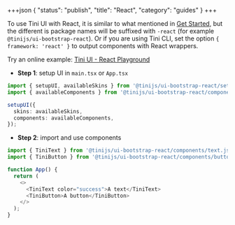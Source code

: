 +++json
{
  "status": "publish",
  "title": "React",
  "category": "guides"
}
+++

To use Tini UI with React, it is similar to what mentioned in [Get Started](/ui/get-started), but the different is package names will be suffixed with `-react` (for example `@tinijs/ui-bootstrap-react`). Or if you are using Tini CLI, set the option `{ framework: 'react' }` to output components with React wrappers.

Try an online example: [Tini UI - React Playground](https://stackblitz.com/edit/tini-ui-react-playground?file=src%2FApp.tsx)

- **Step 1**: setup UI in `main.tsx` or `App.tsx`

```ts
import { setupUI, availableSkins } from '@tinijs/ui-bootstrap-react/setup.js';
import { availableComponents } from '@tinijs/ui-bootstrap-react/component.js';

setupUI({
  skins: availableSkins,
  components: availableComponents,
});
```

- **Step 2**: import and use components

```ts
import { TiniText } from '@tinijs/ui-bootstrap-react/components/text.js';
import { TiniButton } from '@tinijs/ui-bootstrap-react/components/button.js';

function App() {
  return (
    <>
      <TiniText color="success">A text</TiniText>
      <TiniButton>A button</TiniButton>
    </>
  );
}
```
